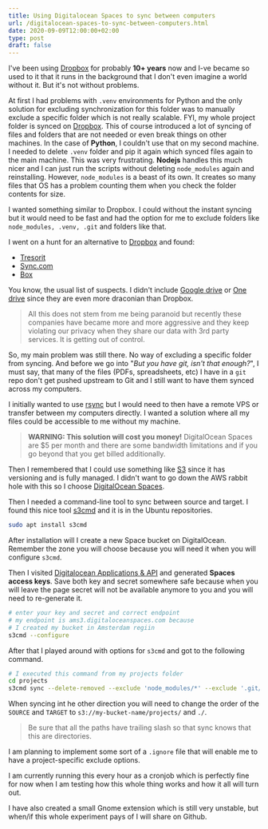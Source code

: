 ```yaml
---
title: Using Digitalocean Spaces to sync between computers
url: /digitalocean-spaces-to-sync-between-computers.html
date: 2020-09-09T12:00:00+02:00
type: post
draft: false
---
```


I've been using [Dropbox](https://www.dropbox.com/) for probably **10+ years**
now and I-ve became so used to it that it runs in the background that I don't
even imagine a world without it. But it's not without problems.

At first I had problems with `.venv` environments for Python and the only
solution for excluding synchronization for this folder was to manually exclude a
specific folder which is not really scalable. FYI, my whole project folder is
synced on [Dropbox](https://www.dropbox.com/). This of course introduced a lot
of syncing of files and folders that are not needed or even break things on
other machines. In the case of **Python**, I couldn't use that on my second
machine. I needed to delete `.venv` folder and pip it again which synced files
again to the main machine. This was very frustrating. **Nodejs** handles this
much nicer and I can just run the scripts without deleting `node_modules` again
and reinstalling. However, `node_modules` is a beast of its own. It creates so
many files that OS has a problem counting them when you check the folder
contents for size.

I wanted something similar to Dropbox. I could without the instant syncing but
it would need to be fast and had the option for me to exclude folders like
`node_modules, .venv, .git` and folders like that.

I went on a hunt for an alternative to [Dropbox](https://www.dropbox.com/) 
and found:

- [Tresorit](https://tresorit.com/)
- [Sync.com](https://sync.com)
- [Box](https://www.box.com/)

You know, the usual list of suspects. I didn't include [Google
drive](https://drive.google.com) or [One drive](https://onedrive.live.com/)
since they are even more draconian than Dropbox.

> All this does not stem from me being paranoid but recently these companies 
> have became more and more aggressive and they keep violating our privacy when 
> they share our data with 3rd party services. It is getting out of control.

So, my main problem was still there. No way of excluding a specific folder from
syncing. And before we go into "*But you have git, isn't that enough?*", I must
say, that many of the files (PDFs, spreadsheets, etc) I have in a `git` repo
don't get pushed upstream to Git and I still want to have them synced across my
computers.

I initially wanted to use [rsync](https://linux.die.net/man/1/rsync) but I would
need to then have a remote VPS or transfer between my computers directly.  I
wanted a solution where all my files could be accessible to me without my
machine.

> **WARNING: This solution will cost you money!** DigitalOcean Spaces are $5 per
month and there are some bandwidth limitations and if you go beyond that you get
billed additionally.

Then I remembered that I could use something like
[S3](https://en.wikipedia.org/wiki/Amazon_S3) since it has versioning and is
fully managed. I didn't want to go down the AWS rabbit hole with this so I
choose [DigitalOcean Spaces](https://www.digitalocean.com/products/spaces/).

Then I needed a command-line tool to sync between source and target. I found
this nice tool [s3cmd](https://s3tools.org/s3cmd) and it is in the Ubuntu
repositories.

```bash
sudo apt install s3cmd
```

After installation will I create a new Space bucket on DigitalOcean. Remember
the zone you will choose because you will need it when you will configure
`s3cmd`.

Then I visited [Digitalocean Applications &
API](https://cloud.digitalocean.com/account/api/tokens) and generated **Spaces
access keys**. Save both key and secret somewhere safe because when you will
leave the page secret will not be available anymore to you and you will need to
re-generate it.

```bash
# enter your key and secret and correct endpoint
# my endpoint is ams3.digitaloceanspaces.com because
# I created my bucket in Amsterdam regiin
s3cmd --configure
```

After that I played around with options for `s3cmd` and got to the following
command.

```bash
# I executed this command from my projects folder
cd projects
s3cmd sync --delete-removed --exclude 'node_modules/*' --exclude '.git/*' --exclude '.venv/*' ./ s3://my-bucket-name/projects/
```

When syncing int he other direction you will need to change the order of the 
`SOURCE` and `TARGET` to `s3://my-bucket-name/projects/` and `./`.

> Be sure that all the paths have trailing slash so that sync knows that this 
> are directories.

I am planning to implement some sort of a `.ignore` file that will enable me to
have a project-specific exclude options.

I am currently running this every hour as a cronjob which is perfectly fine for
now when I am testing how this whole thing works and how it all will turn out.

I have also created a small Gnome extension which is still very unstable, but
when/if this whole experiment pays of I will share on Github.
